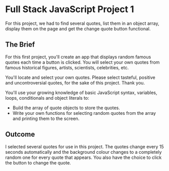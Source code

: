 # Full Stack JavaScript Project 1

For this project, we had to find several quotes, list them in an object array, display them on the page and get the change quote button functional.

## The Brief
For this first project, you'll create an app that displays random famous quotes each time a button is clicked. You will select your own quotes from famous historical figures, artists, scientists, celebrities, etc.

You'll locate and select your own quotes. Please select tasteful, positive and uncontroversial quotes, for the sake of this project. Thank you.

You'll use your growing knowledge of basic JavaScript syntax, variables, loops, conditionals and object literals to:

-   Build the array of quote objects to store the quotes.
-   Write your own functions for selecting random quotes from the array and printing them to the screen.

## Outcome
I selected several quotes for use in this project. The quotes change every 15 seconds automatically and the background colour changes to a completely random one for every quote that appears. You also have the choice to click the button to change the quote.